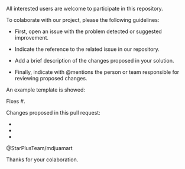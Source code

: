 All interested users are welcome to participate in this repository.

To colaborate with our project, please  the following guidelines:

- First, open an issue with the problem detected or suggested improvement.

- Indicate the reference to the related issue in our repository.

- Add a brief description of the changes proposed in your solution.

- Finally, indicate with @mentions the person or team responsible for reviewing proposed changes.

An example template is showed:

Fixes #.

Changes proposed in this pull request:

-

-

-

@StarPlusTeam/mdjuamart

Thanks for your colaboration.

